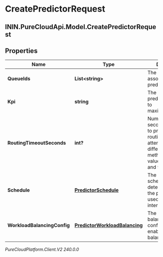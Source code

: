# CreatePredictorRequest

## ININ.PureCloudApi.Model.CreatePredictorRequest

## Properties

|Name | Type | Description | Notes|
|------------ | ------------- | ------------- | -------------|
| **QueueIds** | **List&lt;string&gt;** | The queue IDs associated with the predictor. | |
| **Kpi** | **string** | The KPI that the predictor attempts to maximize/minimize. | |
| **RoutingTimeoutSeconds** | **int?** | Number of seconds allocated to predictive routing before attempting a different routing method. This is a value between 12 and 900 seconds. | [optional] |
| **Schedule** | [**PredictorSchedule**](PredictorSchedule) | The predictor schedule that determines when the predictor is used for routing interactions. | [optional] |
| **WorkloadBalancingConfig** | [**PredictorWorkloadBalancing**](PredictorWorkloadBalancing) | The predictor balancing configuration to enable workload balancing | [optional] |



_PureCloudPlatform.Client.V2 240.0.0_
